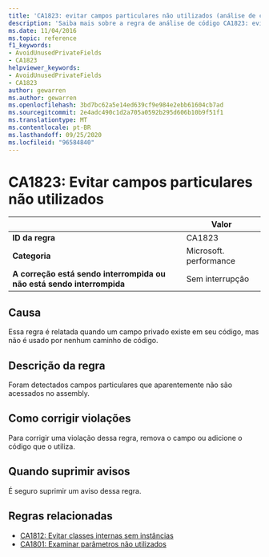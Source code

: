 ```yaml
---
title: 'CA1823: evitar campos particulares não utilizados (análise de código)'
description: 'Saiba mais sobre a regra de análise de código CA1823: evitar campos particulares não utilizados'
ms.date: 11/04/2016
ms.topic: reference
f1_keywords:
- AvoidUnusedPrivateFields
- CA1823
helpviewer_keywords:
- AvoidUnusedPrivateFields
- CA1823
author: gewarren
ms.author: gewarren
ms.openlocfilehash: 3bd7bc62a5e14ed639cf9e984e2ebb61604cb7ad
ms.sourcegitcommit: 2e4adc490c1d2a705a0592b295d606b10b9f51f1
ms.translationtype: MT
ms.contentlocale: pt-BR
ms.lasthandoff: 09/25/2020
ms.locfileid: "96584840"
---
```

# <a name="ca1823-avoid-unused-private-fields"></a>CA1823: Evitar campos particulares não utilizados

| | Valor |
|-|-|
| **ID da regra** |CA1823|
| **Categoria** |Microsoft. performance|
| **A correção está sendo interrompida ou não está sendo interrompida** |Sem interrupção|

## <a name="cause"></a>Causa

Essa regra é relatada quando um campo privado existe em seu código, mas não é usado por nenhum caminho de código.

## <a name="rule-description"></a>Descrição da regra

Foram detectados campos particulares que aparentemente não são acessados no assembly.

## <a name="how-to-fix-violations"></a>Como corrigir violações

Para corrigir uma violação dessa regra, remova o campo ou adicione o código que o utiliza.

## <a name="when-to-suppress-warnings"></a>Quando suprimir avisos

É seguro suprimir um aviso dessa regra.

## <a name="related-rules"></a>Regras relacionadas

- [CA1812: Evitar classes internas sem instâncias](ca1812.md)
- [CA1801: Examinar parâmetros não utilizados](ca1801.md)
